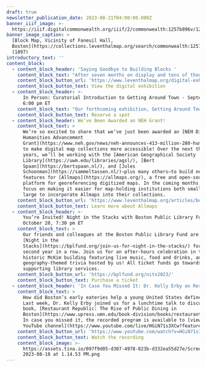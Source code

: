 ```yaml
---
draft: true
newsletter_publication_date: 2023-08-21T04:00:00.000Z
banner_iiif_image: >-
  https://iiif.digitalcommonwealth.org/iiif/2/commonwealth:1257b896v/1247,4159,4447,3007/2000,/0/default.jpg
banner_image_caption: >
  [Block Map, Vicinity of Faneuil Hall,
  Boston](https://collections.leventhalmap.org/search/commonwealth:1257b895k)
  (1897)
introductory_text: ''
content_block:
  - content_block_header: 'Saying Goodbye to Building Blocks '
    content_block_text: "After seven months on display and tens of thousands of visitors, it has come time to close the gallery doors on\_*Building Blocks: Boston Stories from Urban Atlases*. For folks in Boston, we invite you to\_[visit](https://www.leventhalmap.org/digital-exhibitions/building-blocks/)\_one last time up through August 23, and for those unable to visit in person, the companion\_[digital exhibition](https://www.leventhalmap.org/digital-exhibitions/more-or-less-in-common/)\_will remain on our website for the indefinite future.\n"
    content_block_button_url: 'https://www.leventhalmap.org/digital-exhibitions/building-blocks/'
    content_block_button_text: View the digital exhibition
  - content_block_header: >-
      In Person: Curatorial Introduction to Getting Around Town · September 19,
      6:00 pm ET
    content_block_text: "Our forthcoming exhibition, Getting Around Town: Four Centuries of Mapping Boston in Transit, opens in just a few weeks on Saturday, September 9. Mark your calendar! On September 19, we’ll be celebrating the opening with a reception in Newsfeed Café featuring a roundtable talk on transit in Boston, a Q\\&A session, and an opportunity to explore the material on display. *This program is free and open to members of the public.\_Registration is required for refreshments and gallery tours. Please register online to RSVP. The reception will begin at 5:30 pm. and the speaking program will begin at 6:00 pm with small group gallery tours to follow*.\n"
    content_block_button_text: Reserve a spot
  - content_block_header: We’ve Been Awarded an NEH Grant!
    content_block_text: >
      We’re so excited to share that we’ve just been awarded an [NEH Digital
      Humanities Advancement
      Grant](https://www.neh.gov/news/neh-announces-413-million-280-humanities-projects-nationwide)
      to make digital map collections more accessible! Over the next three
      years, we’ll be working with the [American Geographical Society
      Library](https://uwm.edu/libraries/agsl/), [Bert
      Spaan](https://bertspaan.nl/), and [Jules
      Schoonman](https://sammeltassen.nl/)—plus many others—to build new
      features for [Allmaps](https://allmaps.org/), a free and open-source
      platform for georeferencing digitized maps. In the coming months, we’ll
      focus on making it easier for map-holding institutions both small and
      large to incorporate Allmaps into their collections.
    content_block_button_url: 'https://www.leventhalmap.org/articles/bert-spaan-interview/'
    content_block_button_text: Learn more about Allmaps
  - content_block_header: >-
      You’re Invited! Night in the Stacks with Boston Public Library Fund ·
      October 20, 7:30 pm ET
    content_block_text: >
      Our friends and colleagues at the Boston Public Library Fund are hosting
      [Night in the
      Stacks](https://bplfund.org/join-us-for-night-in-the-stacks/) for the
      second year in a row. Join us for an after-hours celebration in the
      historic McKim building featuring live music, food and drinks, and
      geography-themed trivia hosted by us! All ticket funds go towards
      supporting library services.
    content_block_button_url: 'https://bplfund.org/nits2023/'
    content_block_button_text: Purchase a ticket
  - content_block_header: 'In Case You Missed It: Dr. Kelly Erby on Restaurant Republic'
    content_block_text: >
      How did Boston’s early eateries help a young United States define itself?
      Last week, Dr. Kelly Erby joined us for a lunchtime talk to discuss her
      book, [Restaurant Republic: The Rise of Public Dining in
      Boston](https://www.upress.umn.edu/book-division/books/restaurant-republic).
      In case you missed it, the recorded program is available to [view on our
      YouTube channel](https://www.youtube.com/live/HGiN71s3XCw?feature=share).
    content_block_button_url: 'https://www.youtube.com/watch?v=HGiN71s3XCw'
    content_block_button_text: Watch the recording
    content_block_image: >-
      https://assets.tina.io/097f9d05-d307-4978-823b-d332ea55d27e/Screen Shot
      2023-08-18 at 1.14.53 PM.png
---
```












